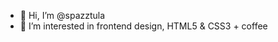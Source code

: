 - 👋 Hi, I’m @spazztula
- 👀 I’m interested in frontend design, HTML5 & CSS3 + coffee

<!---
spazztula/spazztula is a ✨ special ✨ repository because its `README.md` (this file) appears on your GitHub profile.
You can click the Preview link to take a look at your changes.
--->
